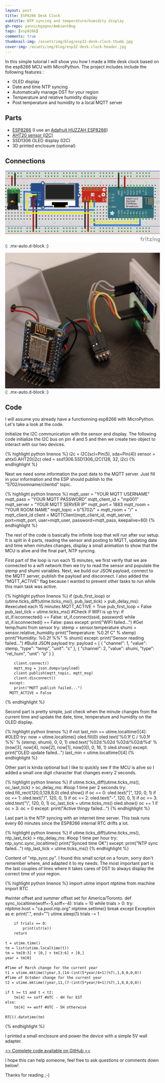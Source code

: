 ```yaml
---
layout: post
title: ESP8266 Desk Clock
subtitle: NTP syncing and temperature/humidity display
gh-repo: yannickgagne/AmbientBug
tags: [esp8266]
comments: true
thumbnail-img: /assets/img/blog/esp32-desk-clock-thumb.jpg
cover-img: /assets/img/blog/esp32-desk-clock-header.jpg
---
```


In this simple tutorial I will show you how I made a little desk clock based on the esp8266 MCU with MicroPython. The project includes include the following features :
- OLED display
- Date and time NTP syncing
- Automatically manage DST for your region
- Temperature and relative humidity display
- Post temperature and humidity to a local MQTT server

## **Parts**
- [ESP8266](https://amzn.to/3T9qgra) (I use an [Adafruit HUZZAH ESP8266](https://www.adafruit.com/product/2471))
- [AHT20 sensor (I2C)](https://amzn.to/3eAR7NP)
- SSD1306 OLED display (I2C)
- 3D printed enclosure (optional)

## **Connections**

![Fritzing](/assets/img/blog/esp32-desk-clock-fritzing.png){: .mx-auto.d-block :}

![Real thing](/assets/img/blog/esp32-desk-clock-connections-thumb.jpg){: .mx-auto.d-block :}

## **Code**

I will assume you already have a functionning esp8266 with MicroPython. Let's take a look at the code.

Initialize the I2C communication with the sensor and display. The following code initialize the I2C bus on pin 4 and 5 and then we create two object to interact with our two devices.

{% highlight python linenos %}
i2c = I2C(scl=Pin(5), sda=Pin(4))
sensor = ahtx0.AHT20(i2c)
oled = ssd1306.SSD1306_I2C(128, 32, i2c)
{% endhighlight %}

Next we need some information the post data to the MQTT server. Just fill in your information and the ESP should publish to the "5702/roomname/clientid" topic.

{% highlight python linenos %}
mqtt_user = "YOUR MQTT USERNAME"
mqtt_pass = "YOUR MQTT PASSWORD"
mqtt_client_id = "mp001"
mqtt_server = "YOUR MQTT SERVER IP"
mqtt_port = 1883
mqtt_room = "YOUR ROOM NAME"
mqtt_topic = b"5702/" + mqtt_room + "/" + mqtt_client_id
client = MQTTClient(mqtt_client_id, mqtt_server, port=mqtt_port, user=mqtt_user, password=mqtt_pass, keepalive=60)
{% endhighlight %}

The rest of the code is basically the infinite loop that will run after our setup. It is split in 4 parts, reading the sensor and posting to MQTT, updating date and time when minutes changes, display a small animation to show that the MCU is alive and the final part, NTP syncing.

First part of the loop is run each 15 minutes, we first verify that we are connected to a wifi network then we try to read the sensor and populate the stemp and shumi variables. Next, we build our JSON payload, connect to the MQTT server, publish the payload and disconnect. I also added the "MQTT_ACTIVE" flag because I wanted to prevent other tasks to run while this main task was active.

{% highlight python linenos %}
if (pub_first_loop) or (utime.ticks_diff(utime.ticks_ms(), pub_last_tick) > pub_delay_ms): #executed each 15 minutes
      MQTT_ACTIVE = True
      pub_first_loop = False
      pub_last_tick = utime.ticks_ms()
      #Check if WIFI is up
      try:
        if st_if.isconnected() == False:
          st_if.connect(ssid, password)
          while st_if.isconnected() == False:
            pass
      except:
        print("WIFI failed...")
      #Get temp/humi from sensor
      try:
        stemp = sensor.temperature
        shumi = sensor.relative_humidity
        print("Temperature: %0.2f C" % stemp)
        print("Humidity: %0.2f %%" % shumi)
      except:
        print("Sensor reading failed...")
      #Build JSON payload
      try:
        payload = [ {
                    "channel": 1,
                    "value": stemp,
                    "type": "temp",
                    "unit": "c"
                  },
                  {
                    "channel": 2,
                    "value": shumi,
                    "type": "rel_hum",
                    "unit": "p"
                  } ]

        client.connect()
        mqtt_msg = json.dumps(payload)
        client.publish(mqtt_topic, mqtt_msg)
        client.disconnect()
      except:
        print("MQTT publish failed...")
      MQTT_ACTIVE = False
{% endhighlight %}

Second part is pretty simple, just check when the minute changes from the current time and update the date, time, temperature and humidity on the OLED display.

{% highlight python linenos %}
if not last_min == utime.localtime()[4]:
        #OLED
        try:
          now = utime.localtime()
          oled.fill(0)
          oled.text('%0.1f C / %0.1f %%' % (stemp, shumi), 0, 0, 1)
          oled.text('%02d:%02d %02d/%02d/%d' % (now[3], now[4], now[2], now[1], now[0]), 0, 16, 1)
          oled.show()
        except:
          print("OLED update failed...")
        last_min = utime.localtime()[4]
{% endhighlight %}

Other part is kinda optional but I like to quickly see if the MCU is alive so I added a small one digit character that changes every 2 seconds.

{% highlight python linenos %}
if utime.ticks_diff(utime.ticks_ms(), oc_last_tick) > oc_delay_ms: #loop 1 time per 2 seconds
        try:
          oled.fill_rect(120,0,128,8,0)
          oled.show()
          if oc == 0:
            oled.text("|", 120, 0, 1)
          if oc == 1:
            oled.text("/", 120, 0, 1)
          if oc == 2:
            oled.text("-", 120, 0, 1)
          if oc == 3:
            oled.text("\\", 120, 0, 1)
          oc_last_tick = utime.ticks_ms()
          oled.show()
          oc += 1
          if oc > 3:
            oc = 0
        except:
          print("Active thingy failed...")
{% endhighlight %}

Last part is the NTP syncing with an internet time server. This task runs every 60 minutes since the ESP8266 internal RTC drifts a lot.

{% highlight python linenos %}
if utime.ticks_diff(utime.ticks_ms(), ntp_last_tick) > ntp_delay_ms: #loop 1 time per hour
        try:
          ntp_sync.sync_localtime()
          print("Synced time OK")
        except:
          print("NTP sync failed...")
        ntp_last_tick = utime.ticks_ms()
{% endhighlight %}

Content of "ntp_sync.py". I found this small script on a forum, sorry don't remember where, and adapted it to my needs. The most important part is the last couples of lines where it takes cares of DST to always display the correct time of your region.

{% highlight python linenos %}
import utime
import ntptime
from machine import RTC

#winter offset and summer offset set for America/Toronto.
def sync_localtime(woff=-5,soff=-4):
    trials = 10
    while trials > 0:
        try:
            ntptime.host = "ca.pool.ntp.org"
            ntptime.settime()
            break
        except Exception as e:
            print(".", end="")
        utime.sleep(1)
        trials -= 1

        if trials == 0:
            print(str(e))
        return

    t = utime.time()
    tm = list(utime.localtime(t))
    tm = tm[0:3] + [0,] + tm[3:6] + [0,]
    year = tm[0]

    #Time of March change for the current year
    t1 = utime.mktime((year,3,(14-(int(5*year/4+1))%7),1,0,0,0,0))
    #Time of October change for the current year
    t2 = utime.mktime((year,11,(7-(int(5*year/4+1))%7),1,0,0,0,0))

    if t >= t1 and t < t2:
        tm[4] += soff #UTC - 4H for EST
    else:
        tm[4] += woff #UTC - 5H otherwise

    RTC().datetime(tm)
{% endhighlight %}

I printed a small enclosure and power the device with a simple 5V wall adapter.

[>> Complete code available on GitHub <<](https://github.com/yannickgagne/AmbientBug)

I hope this can help someone, feel free to ask questions or comments down below!

Thanks for reading ;-)
